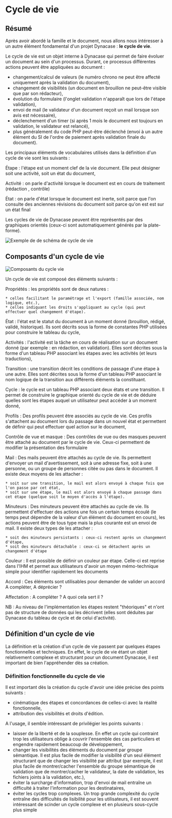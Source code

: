 # Cycle de vie

## Résumé

Après avoir abordé la famille et le document, nous allons nous intéresser à un autre élément fondamental d'un projet Dynacase : **le cycle de vie**.

Le cycle de vie est un objet interne à Dynacase qui permet de faire évoluer un document au sein d'un processus. Durant, ce processus différentes actions peuvent être appliquées au document :

* changement/calcul de valeurs (le numéro chrono ne peut être affecté uniquement après la validation du document),
* changement de visibilités (un document en brouillon ne peut-être visible que par son rédacteur),
* évolution du formulaire (l'onglet validation n'apparaît que lors de l'étape validation),
* envoi de mail (le validateur d'un document reçoit un mail lorsque son avis est nécessaire),
* déclenchement d'un timer (si après 1 mois le document est toujours en validation, le validateur est relancé),
* plus généralement du code PHP peut-être déclenché (envoi à un autre élément du SI de l'ordre de paiement après validation finale du document).

Les principaux éléments de vocabulaires utilisés dans la définition d'un cycle de vie sont les suivants :

Étape
:   l'étape est un moment clef de la vie document. Elle peut désigner soit une activité, soit un état du document,

Activité
:   on parle d'activité lorsque le document est en cours de traitement (rédaction , contrôle)

État
:    on parle d'état lorsque le document est inerte, soit parce que l'on consulte des anciennes révisions du document soit parce qu'on est est sur un état final

Les cycles de vie de Dynacase peuvent être représentés par des graphiques orientés (ceux-ci sont automatiquement générés par la plate-forme).

![ Exemple de de schéma de cycle de vie ](cycle_de_vie.png)

## Composants d'un cycle de vie

![ Composants du cycle vie ](cycle_de_vie_composant.png)

Un cycle de vie est composé des éléments suivants :

Propriétés
:   les propriétés sont de deux natures :

    * celles facilitant le paramétrage et l'export (famille associée, nom logique, etc.),
    * celles indiquant les droits s'appliquant au cycle (qui peut effectuer quel changement d'étape).

État
:   l'état est le statut du document à un moment donné (brouillon, rédigé, validé, historique). Ils sont décrits sous la forme de constantes PHP utilisées pour construire le tableau du cycle,

Activités
:   l'activité est la tâche en cours de réalisation sur un document donné (par exemple : en rédaction, en validation). Elles sont décrites sous la forme d'un tableau PHP associant les étapes avec les activités (et leurs traductions),

Transition
:   une transition décrit les conditions de passage d'une étape à une autre. Elles sont décrites sous la forme d'un tableau PHP associant le nom logique de la transition aux différents éléments la constituant.

Cycle
:   le cycle est un tableau PHP associant deux états et une transition. Il permet de construire le graphique orienté du cycle de vie et de déduire quelles sont les étapes auquel un utilisateur peut accéder à un moment donné,

Profils
:   Des profils peuvent être associés au cycle de vie. Ces profils s'attachent au document lors du passage dans un nouvel état et permettent de définir qui peut effectuer quel action sur le document,

Contrôle de vue et masque
:   Des contrôles de vue ou des masques peuvent être attaché au document par le cycle de vie. Ceux-ci permettent de modifier la présentation des formulaire

Mail
:   Des mails peuvent être attachés au cycle de vie. Ils permettent d'envoyer un mail d'avertissement, soit à une adresse fixe, soit à une personne, ou un groupe de personnes citée ou pas dans le document. Il existe deux moyens de les attacher :

    * soit sur une transition, le mail est alors envoyé à chaque fois que l'on passe par cet état,
    * soit sur une étape, le mail est alors envoyé à chaque passage dans cet étape (quelque soit le moyen d'accès à l'étape).

Minuteurs
:   Des minuteurs peuvent être attachés au cycle de vie. Ils permettent d'effectuer des actions une fois un certain temps écoulé (le temps peut dépendre de la valeur d'un élément du document en cours), les actions peuvent être de tous type mais la plus courante est un envoi de mail. Il existe deux types de les attacher :

    * soit des minuteurs persistants : ceux-ci restent après un changement d'étape,
    * soit des minuteurs détachable : ceux-ci se détachent après un changement d'étape

Couleur
:   Il est possible de définir un couleur par étape. Celle-ci est reprise dans l'IHM et permet aux utilisateurs d'avoir un moyen mémo-technique simple pour identifier rapidement les documents

Accord
:   Ces éléments sont utilisables pour demander de valider un accord <span class="fixme">A compléter, A déprécier ?</span>

Affectation
: <span class="fixme">A compléter ? A quoi cela sert il ?</span>

NB : Au niveau de l'implémentation les étapes restent "théoriques" et n'ont pas de structure de données qui les décrivent (elles sont déduites par Dynacase du tableau de cycle et de celui d'activité).

## Définition d'un cycle de vie

La définition et la création d'un cycle de vie passent par quelques étapes fonctionnelles et techniques. En effet, le cycle de vie étant un objet relativement complexe et structurant pour un document Dynacase, il est important de bien l'appréhender dès sa création.

### Définition fonctionnelle du cycle de vie

Il est important dès la création du cycle d'avoir une idée précise des points suivants :

* cinématique des étapes et concordances de celles-ci avec la réalité fonctionnelle,
* attribution des visibilités et droits d'édition.

A l'usage, il semble intéressant de privilégier les points suivants :

* laisser de la liberté et de la souplesse. En effet un cycle qui contraint trop les utilisateurs oblige à couvrir l'ensemble des cas particuliers et engendre rapidement beaucoup de développement,
* changer les visibilités des éléments du document par groupe sémantique. Il est plus facile de modifier la visibilité d'un seul élément structurant que de changer les visibilité par attribut (par exemple, il est plus facile de montrer/cacher l'ensemble du groupe sémantique de validation que de montrer/cacher le validateur, la date de validation, les fichiers joints à la validation, etc.),
* éviter la surcharge d'information, trop d'envoi de mail entraîne un difficulté à traiter l'information pour les destinataires,
* éviter les cycles trop complexes. Un trop grande complexité du cycle entraîne des difficultés de lisibilité pour les utilisateurs, il est souvent intéressant de scinder un cycle complexe et en plusieurs sous-cycle plus simple